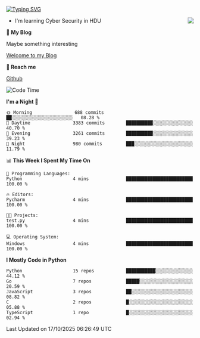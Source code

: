 [![Typing SVG](https://readme-typing-svg.herokuapp.com?font=Fira+Code&pause=1000&random=false&width=450&height=60&lines=Hello+%F0%9F%91%8B%F0%9F%8F%BB;I'm+JBNRZ)](https://git.io/typing-svg)

<a href="#">
  <img align="right" src="https://github-readme-stats.vercel.app/api?username=JBNRZ&show_icons=true&bg_color=15,f2f7fd,E0EAFC" />
</a>

- I'm learning Cyber Security in HDU

 **🌱 My Blog**

Maybe something interesting

[Welcome to my Blog](https://jbnrz.com.cn/)

 **💬 Reach me** 

[Github](https://github.com/JBNRZ)


<!--START_SECTION:waka-->
![Code Time](http://img.shields.io/badge/Code%20Time-1%2C403%20hrs%2055%20mins-blue)

**I'm a Night 🦉** 

```text
🌞 Morning                688 commits         ██░░░░░░░░░░░░░░░░░░░░░░░   08.28 % 
🌆 Daytime                3383 commits        ██████████░░░░░░░░░░░░░░░   40.70 % 
🌃 Evening                3261 commits        ██████████░░░░░░░░░░░░░░░   39.23 % 
🌙 Night                  980 commits         ███░░░░░░░░░░░░░░░░░░░░░░   11.79 % 
```


📊 **This Week I Spent My Time On** 

```text
💬 Programming Languages: 
Python                   4 mins              █████████████████████████   100.00 % 

🔥 Editors: 
Pycharm                  4 mins              █████████████████████████   100.00 % 

🐱‍💻 Projects: 
test.py                  4 mins              █████████████████████████   100.00 % 

💻 Operating System: 
Windows                  4 mins              █████████████████████████   100.00 % 
```

**I Mostly Code in Python** 

```text
Python                   15 repos            ███████████░░░░░░░░░░░░░░   44.12 % 
Go                       7 repos             █████░░░░░░░░░░░░░░░░░░░░   20.59 % 
JavaScript               3 repos             ██░░░░░░░░░░░░░░░░░░░░░░░   08.82 % 
C                        2 repos             █░░░░░░░░░░░░░░░░░░░░░░░░   05.88 % 
TypeScript               1 repo              █░░░░░░░░░░░░░░░░░░░░░░░░   02.94 % 
```




 Last Updated on 17/10/2025 06:26:49 UTC
<!--END_SECTION:waka-->
